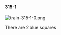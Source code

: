 #### 315-1
![train-315-1-0.png](https://github.com/lil-lab/nlvr/raw/master/nlvr/train/images/32/train-315-1-0.png "train-315-1-0.png")

There are 2 blue squares